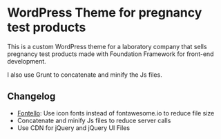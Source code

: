 # WordPress Theme for pregnancy test products

This is a custom WordPress theme for a laboratory company that sells pregnancy test products made with Foundation Framework for front-end development.

I also use Grunt to concatenate and minify the Js files.

## Changelog

  * [Fontello](http://fontello.com/): Use icon fonts instead of fontawesome.io to reduce file size
  * Concatenate and minify Js files to reduce server calls
  * Use CDN for jQuery and jQuery UI Files